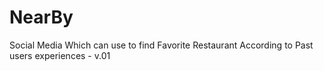 # NearBy
Social Media Which can use to find Favorite Restaurant According to Past users experiences - v.01
